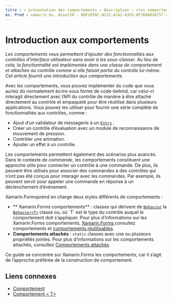 ```yaml
---
titre : « présentation des comportements » Description : «les comportements vous permettent d’ajouter des fonctionnalités aux contrôles d’interface utilisateur sans avoir à les sous-classer. En effet, vous implémentez les fonctionnalités dans une classe de comportement et les attachez au contrôle comme si elles en faisaient partie. Cet article fournit une introduction aux comportements.»
ms. Prod : xamarin ms. AssetID : 0DF1EF8C-A212-4142-A3C6-DF760A82A757 ms. Technology : xamarin-Forms Author : davidbritch ms. Author : dabritch ms. Date : 04/06/2016 No-Loc : [ Xamarin.Forms , Xamarin.Essentials ]
---
```


# <a name="introduction-to-behaviors"></a>Introduction aux comportements

_Les comportements vous permettent d’ajouter des fonctionnalités aux contrôles d’interface utilisateur sans avoir à les sous-classer. Au lieu de cela, la fonctionnalité est implémentée dans une classe de comportement et attachée au contrôle comme si elle faisait partie du contrôle lui-même. Cet article fournit une introduction aux comportements._

Avec les comportements, vous pouvez implémenter du code que vous auriez dû normalement écrire sous forme de code-behind, car celui-ci interagit directement avec l’API du contrôle de manière à être attaché directement au contrôle et empaqueté pour être réutilisé dans plusieurs applications. Vous pouvez les utiliser pour fournir une série complète de fonctionnalités aux contrôles, comme :

- Ajout d’un validateur de messagerie à un [`Entry`](xref:Xamarin.Forms.Entry) .
- Créer un contrôle d’évaluation avec un module de reconnaissance de mouvement de pression.
- Contrôler une animation.
- Ajouter un effet à un contrôle.

Les comportements permettent également des scénarios plus avancés. Dans le contexte de *commande*, les comportements constituent une approche utile pour connecter un contrôle à une commande. De plus, ils peuvent être utilisés pour associer des commandes à des contrôles qui n’ont pas été conçus pour interagir avec les commandes. Par exemple, ils peuvent servir pour appeler une commande en réponse à un déclenchement d’événement.

Xamarin.Formsprend en charge deux styles différents de comportements :

- ** Xamarin.Forms comportements** : classes qui dérivent de [`Behavior`](xref:Xamarin.Forms.Behavior) la [`Behavior<T>`](xref:Xamarin.Forms.Behavior`1) classe ou, où `T` est le type du contrôle auquel le comportement doit s’appliquer. Pour plus d’informations sur les Xamarin.Forms comportements, [ Xamarin.Forms ](~/xamarin-forms/app-fundamentals/behaviors/creating.md) consultez comportements et [comportements réutilisables](~/xamarin-forms/app-fundamentals/behaviors/reusable/index.md).
- **Comportements attachés** : `static` classes avec une ou plusieurs propriétés jointes. Pour plus d’informations sur les comportements attachés, consultez [Comportements attachés](~/xamarin-forms/app-fundamentals/behaviors/attached.md).

Ce guide se concentre sur Xamarin.Forms les comportements, car il s’agit de l’approche préférée de la construction de comportement.

## <a name="related-links"></a>Liens connexes

- [Comportement](xref:Xamarin.Forms.Behavior)
- [Comportement &lt; T&gt;](xref:Xamarin.Forms.Behavior`1)
